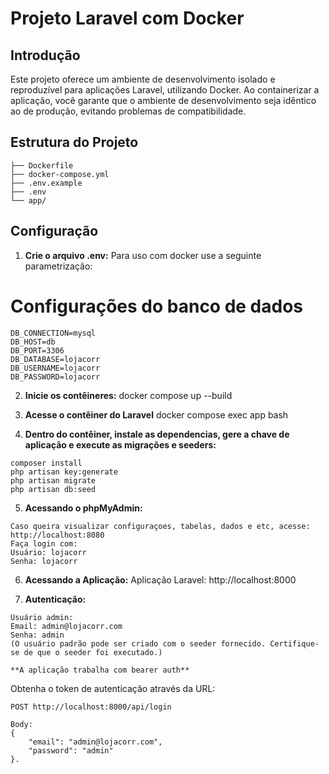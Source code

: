 # Projeto Laravel com Docker

## Introdução

Este projeto oferece um ambiente de desenvolvimento isolado e reproduzível para aplicações Laravel, utilizando Docker. Ao containerizar a aplicação, você garante que o ambiente de desenvolvimento seja idêntico ao de produção, evitando problemas de compatibilidade.

## Estrutura do Projeto
```
├── Dockerfile
├── docker-compose.yml
├── .env.example
├── .env
└── app/
```

## Configuração

1. **Crie o arquivo .env:**
Para uso com docker use a seguinte parametrização:
# Configurações do banco de dados
```
DB_CONNECTION=mysql
DB_HOST=db
DB_PORT=3306
DB_DATABASE=lojacorr
DB_USERNAME=lojacorr
DB_PASSWORD=lojacorr
```

2. **Inicie os contêineres:**
docker compose up --build

3. **Acesse o contêiner do Laravel**
docker compose exec app bash

4. **Dentro do contêiner, instale as dependencias, gere a chave de aplicação e execute as migrações e seeders:**
```
composer install
php artisan key:generate
php artisan migrate
php artisan db:seed
```

5. **Acessando o phpMyAdmin:**
```
Caso queira visualizar configuraçoes, tabelas, dados e etc, acesse:
http://localhost:8080
Faça login com:
Usuário: lojacorr
Senha: lojacorr
```

6. **Acessando a Aplicação:**
Aplicação Laravel: http://localhost:8000

7. **Autenticação:**
```
Usuário admin:
Email: admin@lojacorr.com
Senha: admin
(O usuário padrão pode ser criado com o seeder fornecido. Certifique-se de que o seeder foi executado.)

**A aplicação trabalha com bearer auth**
```

Obtenha o token de autenticação através da URL:
```
POST http://localhost:8000/api/login

Body:
{
    "email": "admin@lojacorr.com",
    "password": "admin"
}.
```
